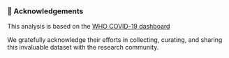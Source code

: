 ### 📌 Acknowledgements  

This analysis is based on the [WHO COVID-19 dashboard](http://data.who.int/dashboards/covid19/data) 

We gratefully acknowledge their efforts in collecting, curating, and sharing this invaluable dataset with the research community.  

